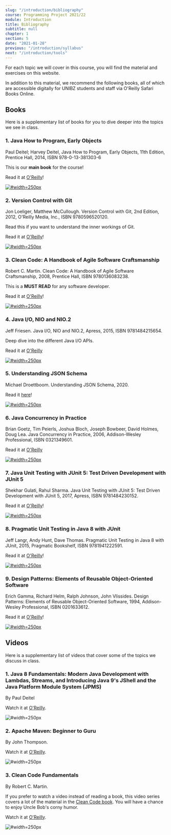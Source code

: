 ```yaml
---
slug: "/introduction/bibliography"
course: Programming Project 2021/22
module: Introduction
title: Bibliography
subtitle: null
chapter: 1
section: 5
date: "2021-01-28"
previous: "/introduction/syllabus"
next: "/introduction/tools"
---
```


For each topic we will cover in this course, you will find the material and exercises on this website.

In addition to this material, we recommend the following books, all of which are accessible digitally for UNIBZ students and staff via O'Reilly Safari Books Online.

## Books

Here is a supplementary list of books for you to dive deeper into the topics we see in class.

### 1. Java How to Program, Early Objects

Paul Deitel; Harvey Deitel, Java How to Program, Early Objects, 11th Edition, Prentice Hall, 2014, ISBN 978-0-13-381303-6

This is our **main book** for the course!

Read it at [O'Reilly](https://ubz-primo.hosted.exlibrisgroup.com/permalink/f/pok0fm/39UBZ_ALMA_DS51259915730001241)!

[![](https://images-na.ssl-images-amazon.com/images/I/41Lja65ASZL.jpg '#width=250px')](https://ubz-primo.hosted.exlibrisgroup.com/permalink/f/pok0fm/39UBZ_ALMA_DS51259915730001241)


### 2. Version Control with Git

Jon Loeliger, Matthew McCullough. Version Control with Git, 2nd Edition, 2012, O'Reilly Media, Inc., ISBN 9780596520120. 

Read this if you want to understand the inner workings of Git.

Read it at [O'Reilly](https://ubz-primo.hosted.exlibrisgroup.com/permalink/f/pok0fm/39UBZ_ALMA_DS51260607810001241)!

[![](https://images-na.ssl-images-amazon.com/images/I/51NrKTQmjgL._SX379_BO1,204,203,200_.jpg '#width=250px')](https://ubz-primo.hosted.exlibrisgroup.com/permalink/f/pok0fm/39UBZ_ALMA_DS51260607810001241)

### 3. Clean Code: A Handbook of Agile Software Craftsmanship

Robert C. Martin. Clean Code: A Handbook of Agile Software Craftsmanship, 2008, Prentice Hall, ISBN 9780136083238. 

This is a **MUST READ** for any software developer.

Read it at [O'Reilly](https://ubz-primo.hosted.exlibrisgroup.com/permalink/f/pok0fm/39UBZ_ALMA_DS51259268830001241)!

[![](https://images-na.ssl-images-amazon.com/images/I/41xShlnTZTL._SX376_BO1,204,203,200_.jpg '#width=250px')](https://ubz-primo.hosted.exlibrisgroup.com/permalink/f/pok0fm/39UBZ_ALMA_DS51259268830001241)

### 4. Java I/O, NIO and NIO.2

Jeff Friesen. Java I/O, NIO and NIO.2, Apress, 2015, ISBN 9781484215654.

Deep dive into the different Java I/O APIs. 

Read it at [O'Reilly](https://ubz-primo.hosted.exlibrisgroup.com/permalink/f/pok0fm/39UBZ_ALMA_DS51259916420001241)

[![](https://images-na.ssl-images-amazon.com/images/I/61CtcJf3+vL.jpg '#width=250px')](https://ubz-primo.hosted.exlibrisgroup.com/permalink/f/pok0fm/39UBZ_ALMA_DS51259916420001241)

### 5. Understanding JSON Schema

Michael Droettboom. Understanding JSON Schema, 2020. 

Read it [here](https://json-schema.org/understanding-json-schema)!

[![](https://encrypted-tbn0.gstatic.com/images?q=tbn:ANd9GcQnkFm0znadH_XlMVLs3EBHtBZeqG0YVOYo9w&usqp=CAU '#width=250px')](https://json-schema.org/understanding-json-schema)

### 6. Java Concurrency in Practice

Brian Goetz, Tim Peierls, Joshua Bloch, Joseph Bowbeer, David Holmes, Doug Lea. Java Concurrency in Practice, 2006, Addison-Wesley Professional, ISBN 0321349601.

Read it at [O'Reilly](https://ubz-primo.hosted.exlibrisgroup.com/permalink/f/pok0fm/39UBZ_ALMA_DS51259889720001241)

[![](https://learning.oreilly.com/covers/urn:orm:book:0321349601/400w/ '#width=250px')](https://ubz-primo.hosted.exlibrisgroup.com/permalink/f/pok0fm/39UBZ_ALMA_DS51259889720001241)

### 7. Java Unit Testing with JUnit 5: Test Driven Development with JUnit 5

Shekhar Gulati, Rahul Sharma. Java Unit Testing with JUnit 5: Test Driven Development with JUnit 5, 2017, Apress, ISBN 9781484230152.

Read it at [O'Reilly](https://ubz-primo.hosted.exlibrisgroup.com/permalink/f/pok0fm/39UBZ_ALMA_DS51259912950001241)!

[![](https://learning.oreilly.com/covers/urn:orm:book:9781484230152/400w/ '#width=250px')](https://ubz-primo.hosted.exlibrisgroup.com/permalink/f/pok0fm/39UBZ_ALMA_DS51259912950001241)


### 8. Pragmatic Unit Testing in Java 8 with JUnit

Jeff Langr, Andy Hunt, Dave Thomas. Pragmatic Unit Testing in Java 8 with JUnit, 2015, Pragmatic Bookshelf, ISBN 9781941222591.

Read it at [O'Reilly](https://ubz-primo.hosted.exlibrisgroup.com/permalink/f/pok0fm/39UBZ_ALMA_DS51260958870001241)!

[![](https://learning.oreilly.com/covers/urn:orm:book:9781680500769/400w/ '#width=250px')](https://ubz-primo.hosted.exlibrisgroup.com/permalink/f/pok0fm/39UBZ_ALMA_DS51260958870001241)


### 9. Design Patterns: Elements of Reusable Object-Oriented Software

Erich Gamma, Richard Helm, Ralph Johnson, John Vlissides. Design Patterns: Elements of Reusable Object-Oriented Software, 1994, Addison-Wesley Professional, ISBN 0201633612.

Read it at [O'Reilly](https://ubz-primo.hosted.exlibrisgroup.com/permalink/f/1t65344/39UBZ_ALMA_DS51260109830001241)!

[![](https://learning.oreilly.com/covers/urn:orm:book:0201633612/400w/ '#width=250px')](https://ubz-primo.hosted.exlibrisgroup.com/permalink/f/1t65344/39UBZ_ALMA_DS51260109830001241)

## Videos

Here is a supplementary list of videos that cover some of the topics we discuss in class.

### 1. Java 8 Fundamentals: Modern Java Development with Lambdas, Streams, and Introducing Java 9's JShell and the Java Platform Module System (JPMS)

By Paul Deitel

Watch it at [O'Reilly](https://ubz-primo.hosted.exlibrisgroup.com/permalink/f/pok0fm/39UBZ_ALMA_DS51259890510001241). 

![](https://learning.oreilly.com/covers/urn:orm:video:9780133489354/400w/ '#width=250px')

### 2. Apache Maven: Beginner to Guru

By John Thompson.

Watch it at [O'Reilly](https://ubz-primo.hosted.exlibrisgroup.com/permalink/f/pok0fm/39UBZ_ALMA_DS51260273470001241). 

![](https://learning.oreilly.com/covers/urn:orm:video:9781838983031/400w/ '#width=250px')

### 3. Clean Code Fundamentals

By Robert C. Martin.

If you prefer to watch a video instead of reading a book, this video series covers a lot of the material in the [Clean Code book](#3-clean-code-a-handbook-of-agile-software-craftsmanship). You will have a chance to enjoy Uncle Bob's corny humor.

Watch it at [O'Reilly](https://ubz-primo.hosted.exlibrisgroup.com/permalink/f/pok0fm/39UBZ_ALMA_DS51259269770001241). 

![](https://learning.oreilly.com/covers/urn:orm:video:9780134661742/400w/ '#width=250px')